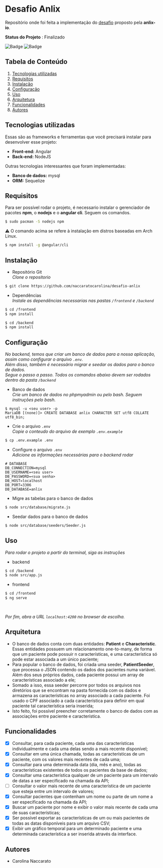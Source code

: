 # Desafio Anlix
Repositório onde foi feita a implementação do [desafio](https://github.com/anlix-io/desafio-anlix) proposto pela **anlix-io**.

**Status do Projeto** : Finalizado

![Badge](https://img.shields.io/badge/Angular-DD0031?style=for-the-badge&logo=angular&logoColor=white)
![Badge](https://img.shields.io/badge/Node.js-43853D?style=for-the-badge&logo=node.js&logoColor=white)

## Tabela de Conteúdo

1. [Tecnologias utilizadas](#tecnologias-utilizadas)
2. [Requisitos](#requisitos)
3. [Instalação](#instalação)
4. [Configuração](#configuração)
5. [Uso](#uso)
6. [Arquitetura](#arquitetura)
7. [Funcionalidades](#funcionalidades)
8. [Autores](#autores)

## Tecnologias utilizadas
Essas são as frameworks e ferramentas que você precisará instalar para desenvolver esse projeto:
- **Front-end:** Angular
- **Back-end:** NodeJS

Outras tecnologias interessantes que foram implementadas:
- **Banco de dados:** mysql
- **ORM:** Sequelize

## Requisitos
Para ser possível rodar o projeto, é necessario instalar o gerenciador de pacotes **npm**, o **nodejs** e o **angular cli**. Seguem os comandos.

``` bash
$ sudo pacman -S nodejs npm
```
:warning: O comando acima se refere à instalação em distros baseadas em Arch Linux.

``` bash
$ npm install -g @angular/cli
```

## Instalação
- Repositório Git<br>
  *Clone o repositorio*
``` bash
$ git clone https://github.com/naccaratocarolina/desafio-anlix
```
- Dependências<br>
  *Instale as dependências necessarias nas pastas ```/frontend``` e ```/backend```*
``` bash
$ cd /frontend
$ npm install
```

``` bash
$ cd /backend
$ npm install
```

## Configuração
*No backend, temos que criar um banco de dados para a nossa aplicação, assim como configurar o arquivo ```.env```.* <br>
*Além disso, também é necessário migrar e seedar os dados para o banco de dados.*<br>
*Segue o passo a passo. Todos os comandos abaixo devem ser rodados dentro da pasta ```/backend```*

- Banco de dados<br>
  *Crie um banco de dados no phpmyadmin ou pelo bash. Seguem instruções pelo bash.*
```
$ mysql -u <seu user> -p
MariaDB [(none)]> CREATE DATABASE anlix CHARACTER SET utf8 COLLATE utf8_bin;
```

- Crie o arquivo ```.env```<br>
  *Copie o conteudo do arquivo de exemplo ```.env.example```*
``` bash
$ cp .env.example .env
```

- Configure o arquivo ```.env```<br>
  *Adicione as informações necessárias para o backend rodar*
``` text
# DATABASE
DB_CONNECTION=mysql
DB_USERNAME=<seu user>
DB_PASSWORD=<sua senha>
DB_HOST=localhost
DB_PORT=3306
DB_DATABASE=anlix
```

- Migre as tabelas para o banco de dados
``` bash
$ node src/database/migrate.js
```

- Seedar dados para o banco de dados
``` bash
$ node src/database/seeders/Seeder.js
```

## Uso
*Para rodar o projeto a partir do terminal, siga as instruções*
- backend
``` bash
$ cd /backend
$ node src/app.js
```
- frontend
``` bash
$ cd /frontend
$ ng serve
```
<br>

*Por fim, abra a URL ```localhost:4200``` no browser de escolha.*

## Arquitetura
- O banco de dados conta com duas entidades: **Patient** e **Characteristic**. Essas entidades possuem um relacionamento one-to-many, de forma que um paciente pode possuir n características, e uma característica só pode estar associada a um único paciente;
- Para popular o banco de dados, foi criada uma seeder, **PatientSeeder**, que processa o JSON contendo os dados dos pacientes numa variável. Além dos seus
próprios dados, cada paciente possui um array de características associado a ele;
-  Somado a isso, essa seeder percorre por todos os arquivos nos diretórios que se encontram na pasta fornecida com os dados e armazena as características no array associado a cada paciente. Foi usado o CPF associado a cada característica para definir em qual paciente tal característica seria inserida;
-  Isto feito, foi possível preencher corretamente o banco de dados com as associações entre paciente e característica.

## Funcionalidades
- [x] Consultar, para cada paciente, cada uma das características individualmente e cada uma delas sendo a mais recente disponível;
- [x] Consultar em uma única chamada, todas as características de um paciente, com os valores mais recentes de cada uma;
- [x] Consultar para uma determinada data (dia, mês e ano), todas as características existentes de todos os pacientes da base de dados;
- [x] Consultar uma característica qualquer de um paciente para um intervalo de datas a ser especificado na chamada da API;
- [ ] Consultar o valor mais recente de uma característica de um paciente que esteja entre um intervalo de valores;
- [x] Consultar pacientes que contenham um nome ou parte de um nome a ser especificado na chamada da API;
- [x] Buscar um paciente por nome e exibir o valor mais recente de cada uma de suas características;
- [x] Ser possível exportar as características de um ou mais pacientes de todas as datas disponíveis para um arquivo CSV;
- [x] Exibir um gráfico temporal para um determinado paciente e uma determinada característica a ser inserida através da interface.

## Autores
- Carolina Naccarato
